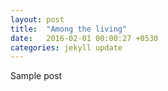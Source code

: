 ```yaml
---
layout: post
title:  "Among the living"
date:   2016-02-01 00:00:27 +0530
categories: jekyll update
---
```


Sample post
